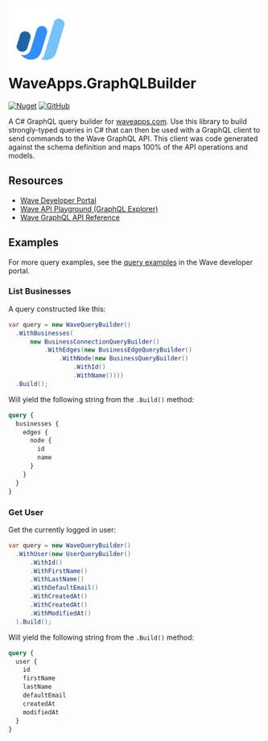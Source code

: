 # [![](https://github.com/adamfisher/WaveApps.GraphQLBuilder/blob/main/WaveApps.GraphQLBuilder/wave_logo.png?raw=true)](https://www.waveapps.com/) WaveApps.GraphQLBuilder

[![Nuget](https://img.shields.io/nuget/dt/WaveApps.GraphQLBuilder?color=blue&label=nuget&style=plastic)](https://www.nuget.org/packages/WaveApps.GraphQLBuilder)
[![GitHub](https://img.shields.io/github/license/adamfisher/WaveApps.GraphQLBuilder?style=plastic)](https://github.com/adamfisher/WaveApps.GraphQLBuilder/blob/main/LICENSE)

A C# GraphQL query builder for [waveapps.com](https://www.waveapps.com/). Use this library to build strongly-typed queries in C# that can then be used with a GraphQL client to send commands to the Wave GraphQL API. This client was code generated against the schema definition and maps 100% of the API operations and models.

## Resources
- [Wave Developer Portal](https://developer.waveapps.com/hc/en-us/categories/360001114072-Documentation)
- [Wave API Playground (GraphQL Explorer)](https://developer.waveapps.com/hc/en-us/articles/360018937431-API-Playground)
- [Wave GraphQL API Reference](https://developer.waveapps.com/hc/en-us/articles/360019968212-API-Reference)

## Examples

For more query examples, see the [query examples](https://developer.waveapps.com/hc/en-us/sections/360006441372-Examples) in the Wave developer portal.

### List Businesses

A query constructed like this:

```c#
var query = new WaveQueryBuilder()
  .WithBusinesses(
      new BusinessConnectionQueryBuilder()
          .WithEdges(new BusinessEdgeQueryBuilder()
              .WithNode(new BusinessQueryBuilder()
                  .WithId()
                  .WithName())))
  .Build();
```

Will yield the following string from the `.Build()` method:

```graphql
query {
  businesses {
    edges {
      node {
        id
        name
      }
    }
  }
}
```

### Get User

Get the currently logged in user:

```c#
var query = new WaveQueryBuilder()
  .WithUser(new UserQueryBuilder()
      .WithId()
      .WithFirstName()
      .WithLastName()
      .WithDefaultEmail()
      .WithCreatedAt()
      .WithCreatedAt()
      .WithModifiedAt()
  ).Build();
```

Will yield the following string from the `.Build()` method:

```graphql
query {
  user {
    id
    firstName
    lastName
    defaultEmail
    createdAt
    modifiedAt
  }
}
```
